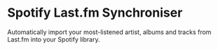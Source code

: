 # Spotify Last.fm Synchroniser

Automatically import your most-listened artist, albums and tracks from Last.fm into your Spotify library.